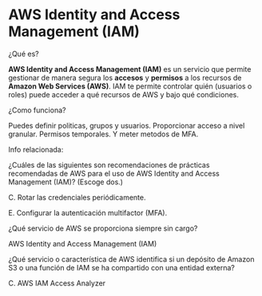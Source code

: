 # AWS Identity and Access Management (IAM)

¿Qué es?

**AWS Identity and Access Management (IAM)** es un servicio que permite gestionar de manera segura los **accesos** y **permisos** a los recursos de **Amazon Web Services (AWS)**. IAM te permite controlar quién (usuarios o roles) puede acceder a qué recursos de AWS y bajo qué condiciones.

¿Como funciona?

Puedes definir politicas, grupos y usuarios. Proporcionar acceso a nivel granular. Permisos temporales. Y meter metodos de MFA.

Info relacionada:

¿Cuáles de las siguientes son recomendaciones de prácticas recomendadas de AWS para el uso de AWS Identity and Access Management (IAM)? (Escoge dos.)

C. Rotar las credenciales periódicamente.

E. Configurar la autenticación multifactor (MFA).

¿Qué servicio de AWS se proporciona siempre sin cargo?

AWS Identity and Access Management (IAM)

¿Qué servicio o característica de AWS identifica si un depósito de Amazon S3 o una función de IAM se ha compartido con una entidad externa?

C. AWS IAM Access Analyzer